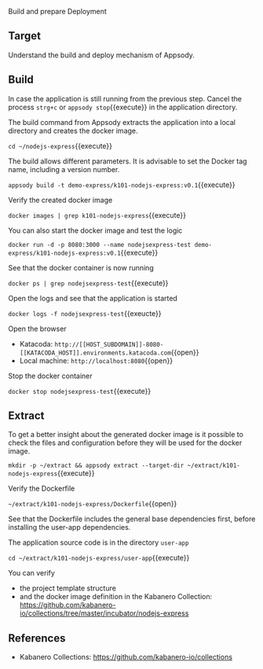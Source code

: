 Build and prepare Deployment

## Target

Understand the build and deploy mechanism of Appsody.


## Build

In case the application is still running from the previous step. Cancel the process ``strg+c`` or ``appsody stop``{{execute}} in the application directory.

The build command from Appsody extracts the application into a local directory and creates the docker image. 

`cd ~/nodejs-express`{{execute}}

The build allows different parameters. It is advisable to set the Docker tag name, including a version number.

`appsody build -t demo-express/k101-nodejs-express:v0.1`{{execute}}

Verify the created docker image

`docker images | grep k101-nodejs-express`{{execute}}

You can also start the docker image and test the logic

`docker run -d -p 8080:3000 --name nodejsexpress-test demo-express/k101-nodejs-express:v0.1`{{execute}}

See that the docker container is now running

`docker ps | grep nodejsexpress-test`{{execute}}

Open the logs and see that the application is started

`docker logs -f nodejsexpress-test`{{exeucte}}

Open the browser
* Katacoda: ``http://[[HOST_SUBDOMAIN]]-8080-[[KATACODA_HOST]].environments.katacoda.com``{{open}}
* Local machine: `http://localhost:8080`{{open}}

Stop the docker container

`docker stop nodejsexpress-test`{{execute}}


## Extract

To get a better insight about the generated docker image is it possible to check the files and configuration before they will be used for the docker image.

`mkdir -p ~/extract && appsody extract --target-dir ~/extract/k101-nodejs-express`{{execute}}

Verify the Dockerfile

`~/extract/k101-nodejs-express/Dockerfile`{{open}}

See that the Dockerfile includes the general base dependencies first, before installing the user-app dependencies.

The application source code is in the directory ``user-app``

`cd ~/extract/k101-nodejs-express/user-app`{{execute}}

You can verify 
* the project template structure
* and the docker image definition 
in the Kabanero Collection: https://github.com/kabanero-io/collections/tree/master/incubator/nodejs-express

## References

* Kabanero Collections: https://github.com/kabanero-io/collections
